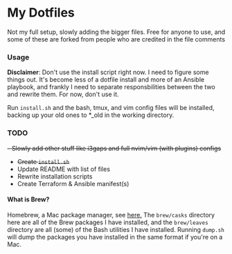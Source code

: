 # My Dotfiles
Not my full setup, slowly adding the bigger files. Free for anyone to use, and some of these are forked from people who are credited in the file comments

### Usage

**Disclaimer**:
Don't use the install script right now. I need to figure some things out. It's become less of a dotfile install and more of an Ansible playbook, and frankly I need to separate responsbilities between the two and rewrite them. For now, don't use it.

Run `install.sh` and the bash, tmux, and vim config files will be installed, backing up your old ones to *_old in the working directory.

### TODO
~~- Slowly add other stuff like i3gaps and full nvim/vim (with plugins) configs~~
- ~~Create `install.sh`~~
- Update README with list of files
- Rewrite installation scripts
- Create Terraform & Ansible manifest(s)

#### What is Brew?
Homebrew, a Mac package manager, see [here.](https://brew.sh/ "Homebrew website") The `brew/casks` directory here are all of the Brew packages I have installed, and the `brew/leaves` directory are all (some) of the Bash utilities I have installed. Running `dump.sh` will dump the packages you have installed in the same format if you're on a Mac.
